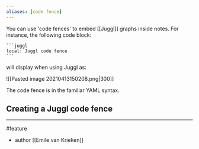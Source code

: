 ```yaml
---
aliases: [code fence]
---
```

You can use 'code fences' to embed [[Juggl]] graphs inside notes. For instance, the following code block:

~~~
```juggl
local: Juggl code fence
```
~~~

will display when using Juggl as:

![[Pasted image 20210413150208.png|300]]

The code fence is in the familiar YAML syntax. 

## Creating a Juggl code fence


--- 
#feature
- author [[Emile van Krieken]]